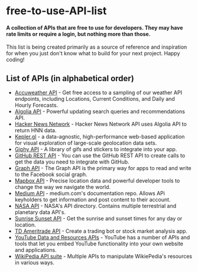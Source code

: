 # free-to-use-API-list
#### A collection of APIs that are free to use for developers. They may have rate limits or require a login, but nothing more than those.

This list is being created primarily as a source of reference and inspiration for when you just don't know what to build for your next project. 
Happy coding!

## List of APIs (in alphabetical order)
* [Accuweather API](https://developer.accuweather.com/) - Get free access to a sampling of our weather API endpoints, including Locations, Current Conditions, and Daily and Hourly Forecasts.
* [Algolia API](https://www.algolia.com/) - Powerful updating search queries and recommendations API.
* [Hacker News Network](https://hn.algolia.com/api) - Hacker News Network API uses Algolia API to return HNN data.
* [Kepler.gl](https://docs.kepler.gl/) - a data-agnostic, high-performance web-based application for visual exploration of large-scale geolocation data sets.
* [Giphy API](https://developers.giphy.com/docs/api#quick-start-guide) - A library of gifs and stickers to integrate into your app.
* [GitHub REST API](https://docs.github.com/en/rest) - You can use the GitHub REST API to create calls to get the data you need to integrate with GitHub.
* [Graph API](https://developers.facebook.com/docs/graph-api) - The Graph API is the primary way for apps to read and write to the Facebook social graph.
* [Mapbox API](https://www.mapbox.com/) - Precise location data and powerful developer tools to change the way we navigate the world.
* [Medium API](https://github.com/Medium/medium-api-docs#31-users) - medium.com's documentation repo. Allows APi keyholders to get information and post content to their account.
* [NASA API](https://api.nasa.gov/) - NASA's API directory. Contains multiple terrestrial and planetary data API's.
* [Sunrise Sunset API](https://sunrise-sunset.org/api) - Get the sunrise and sunset times for any day or location.
* [TD Ameritrade API](https://developer.tdameritrade.com/apis) - Create a trading bot or stock market analysis app.
* [YouTube Data and Resources APIs](https://developers.google.com/youtube/documentation) - YouTube has a number of APIs and tools that let you embed YouTube functionality into your own website and applications.
* [WikiPedia API suite](https://www.mediawiki.org/wiki/API:Web_APIs_hub) - Multiple APIs to manipulate WikiePedia's resources in various ways.
